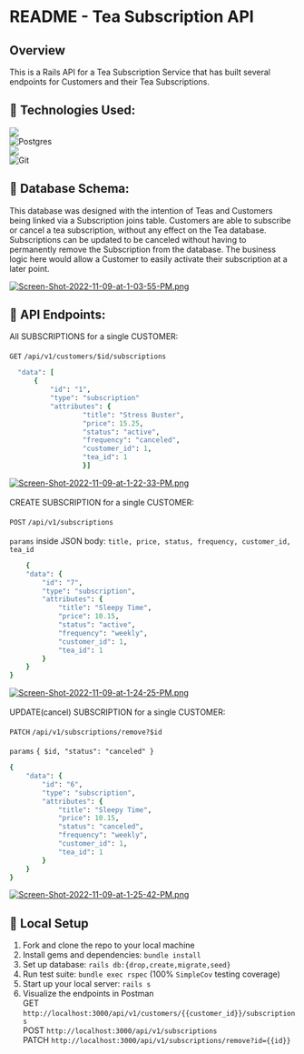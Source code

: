 # README - Tea Subscription API

## Overview
This is a Rails API for a Tea Subscription Service that has built several endpoints for Customers and their Tea Subscriptions.
## :tea: Technologies Used:
[<img src="https://img.shields.io/badge/Ruby_on_Rails-CC0000?style=for-the-badge&logo=ruby-on-rails&logoColor=white"/>](https://rubyonrails.org/) <br>
![Postgres](https://img.shields.io/badge/postgres-%23316192.svg?style=for-the-badge&logo=postgresql&logoColor=white)<br>
[<img src="https://img.shields.io/badge/Postman-FF6C37?style=for-the-badge&logo=Postman&logoColor=white"/>](https://www.postman.com/product/what-is-postman/)<br>
![Git](https://img.shields.io/badge/git-%23F05033.svg?style=for-the-badge&logo=git&logoColor=white)
## :tea: Database Schema:
This database was designed with the intention of Teas and Customers being linked via a Subscription joins table. Customers are able to subscribe or cancel a tea subscription, without any effect on the Tea database. Subscriptions can be updated to be canceled without having to permanently remove the Subscription from the database. The business logic here would allow a Customer to easily activate their subscription at a later point. 

[![Screen-Shot-2022-11-09-at-1-03-55-PM.png](https://i.postimg.cc/7ZBf7R54/Screen-Shot-2022-11-09-at-1-03-55-PM.png)](https://postimg.cc/NKHsvp8C)

## :tea: API Endpoints:
All SUBSCRIPTIONS for a single CUSTOMER: 
<br>
<br>
``GET`` ``/api/v1/customers/$id/subscriptions ``
```ruby
  "data": [
      { 
          "id": "1",
          "type": "subscription"
          "attributes": { 
                  "title": "Stress Buster", 
                  "price": 15.25, 
                  "status": "active", 
                  "frequency": "canceled", 
                  "customer_id": 1, 
                  "tea_id": 1 
                  }]
 ```
[![Screen-Shot-2022-11-09-at-1-22-33-PM.png](https://i.postimg.cc/PrSwzJ70/Screen-Shot-2022-11-09-at-1-22-33-PM.png)](https://postimg.cc/cr8Cdx0c)
<br><br>
CREATE SUBSCRIPTION for a single CUSTOMER: 
<br>
<br>
``POST`` ``/api/v1/subscriptions`` <br><br>
``params`` inside JSON body: ``title, price, status, frequency, customer_id, tea_id``
```ruby
    {
    "data": {
        "id": "7",
        "type": "subscription",
        "attributes": {
            "title": "Sleepy Time",
            "price": 10.15,
            "status": "active",
            "frequency": "weekly",
            "customer_id": 1,
            "tea_id": 1
        }
    }
}
```
[![Screen-Shot-2022-11-09-at-1-24-25-PM.png](https://i.postimg.cc/6589gQ3k/Screen-Shot-2022-11-09-at-1-24-25-PM.png)](https://postimg.cc/qzdVC42w)
<br><br>
UPDATE(cancel) SUBSCRIPTION for a single CUSTOMER: <br>
<br>
``PATCH`` ``/api/v1/subscriptions/remove?$id``<br><br>
``params`` ``{ $id, "status": "canceled" }``
```ruby
{
    "data": {
        "id": "6",
        "type": "subscription",
        "attributes": {
            "title": "Sleepy Time",
            "price": 10.15,
            "status": "canceled",
            "frequency": "weekly",
            "customer_id": 1,
            "tea_id": 1
        }
    }
}
```

[![Screen-Shot-2022-11-09-at-1-25-42-PM.png](https://i.postimg.cc/d3zgzwNF/Screen-Shot-2022-11-09-at-1-25-42-PM.png)](https://postimg.cc/n9GdmbtS)<br>

## :tea: Local Setup

1. Fork and clone the repo to your local machine 
2. Install gems and dependencies: `bundle install`
3. Set up database: `rails db:{drop,create,migrate,seed}`
6. Run test suite: `bundle exec rspec` (100% `SimpleCov` testing coverage)
7. Start up your local server: `rails s`
8. Visualize the endpoints in Postman <br>
GET `http://localhost:3000/api/v1/customers/{{customer_id}}/subscriptions` <br> POST `http://localhost:3000/api/v1/subscriptions` <br> PATCH `http://localhost:3000/api/v1/subscriptions/remove?id={{id}}`  
